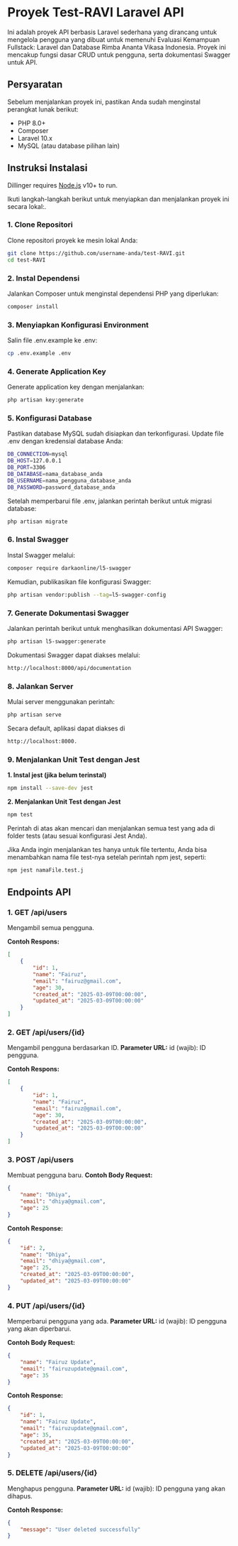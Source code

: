 # Proyek Test-RAVI Laravel API

Ini adalah proyek API berbasis Laravel sederhana yang dirancang untuk mengelola pengguna yang dibuat untuk memenuhi Evaluasi Kemampuan Fullstack: Laravel dan Database Rimba Ananta Vikasa Indonesia. Proyek ini mencakup fungsi dasar CRUD untuk pengguna, serta dokumentasi Swagger untuk API.

## Persyaratan
Sebelum menjalankan proyek ini, pastikan Anda sudah menginstal perangkat lunak berikut:
- PHP 8.0+
- Composer
- Laravel 10.x
- MySQL (atau database pilihan lain)

## Instruksi Instalasi

Dillinger requires [Node.js](https://nodejs.org/) v10+ to run.

Ikuti langkah-langkah berikut untuk menyiapkan dan menjalankan proyek ini secara lokal:.

### 1. Clone Repositori
Clone repositori proyek ke mesin lokal Anda:
```sh
git clone https://github.com/username-anda/test-RAVI.git
cd test-RAVI
```
### 2. Instal Dependensi
Jalankan Composer untuk menginstal dependensi PHP yang diperlukan:
```sh
composer install
```
### 3. Menyiapkan Konfigurasi Environment
Salin file .env.example ke .env:
```sh
cp .env.example .env
```
### 4. Generate Application Key
Generate application key dengan menjalankan:
```sh
php artisan key:generate
```
### 5. Konfigurasi Database
Pastikan database MySQL sudah disiapkan dan terkonfigurasi. Update file .env dengan kredensial database Anda:
```sh
DB_CONNECTION=mysql
DB_HOST=127.0.0.1
DB_PORT=3306
DB_DATABASE=nama_database_anda
DB_USERNAME=nama_pengguna_database_anda
DB_PASSWORD=password_database_anda
```
Setelah memperbarui file .env, jalankan perintah berikut untuk migrasi database:
```sh
php artisan migrate
```
### 6. Instal Swagger
Instal Swagger melalui:
```sh
composer require darkaonline/l5-swagger
```
Kemudian, publikasikan file konfigurasi Swagger:
```sh
php artisan vendor:publish --tag=l5-swagger-config
```
### 7. Generate Dokumentasi Swagger
Jalankan perintah berikut untuk menghasilkan dokumentasi API Swagger:
```sh
php artisan l5-swagger:generate
```
Dokumentasi Swagger dapat diakses melalui:
```sh
http://localhost:8000/api/documentation
```
### 8. Jalankan Server
Mulai server menggunakan perintah:
```sh
php artisan serve
```
Secara default, aplikasi dapat diakses di 
```sh
http://localhost:8000.
```
### 9. Menjalankan Unit Test dengan Jest
**1. Instal jest (jika belum terinstal)**
```sh
npm install --save-dev jest
```
**2. Menjalankan Unit Test dengan Jest**
```sh
npm test
```
Perintah di atas akan mencari dan menjalankan semua test yang ada di folder tests (atau sesuai konfigurasi Jest Anda).

Jika Anda ingin menjalankan tes hanya untuk file tertentu, Anda bisa menambahkan nama file test-nya setelah perintah npm jest, seperti:
```sh
npm jest namaFile.test.j
```

## Endpoints API

### 1. GET /api/users
Mengambil semua pengguna.

**Contoh Respons:**
```json
[
    {
        "id": 1,
        "name": "Fairuz",
        "email": "fairuz@gmail.com",
        "age": 30,
        "created_at": "2025-03-09T00:00:00",
        "updated_at": "2025-03-09T00:00:00"
    }
]
```
### 2. GET /api/users/{id}
Mengambil pengguna berdasarkan ID.
**Parameter URL:**
id (wajib): ID pengguna.

**Contoh Respons:**
```json
[
    {
        "id": 1,
        "name": "Fairuz",
        "email": "fairuz@gmail.com",
        "age": 30,
        "created_at": "2025-03-09T00:00:00",
        "updated_at": "2025-03-09T00:00:00"
    }
]
```
### 3. POST /api/users
Membuat pengguna baru.
**Contoh Body Request:**
```json
{
    "name": "Dhiya",
    "email": "dhiya@gmail.com",
    "age": 25
}
```
**Contoh Response:**
```json
{
    "id": 2,
    "name": "Dhiya",
    "email": "dhiya@gmail.com",
    "age": 25,
    "created_at": "2025-03-09T00:00:00",
    "updated_at": "2025-03-09T00:00:00"
}

```
### 4. PUT /api/users/{id}
Memperbarui pengguna yang ada.
**Parameter URL:**
id (wajib): ID pengguna yang akan diperbarui.

**Contoh Body Request:**
```json
{
    "name": "Fairuz Update",
    "email": "fairuzupdate@gmail.com",
    "age": 35
}

```
**Contoh Response:**
```json
{
    "id": 1,
    "name": "Fairuz Update",
    "email": "fairuzupdate@gmail.com",
    "age": 35,
    "created_at": "2025-03-09T00:00:00",
    "updated_at": "2025-03-09T00:00:00"
}

```
### 5. DELETE /api/users/{id}
Menghapus pengguna.
**Parameter URL:**
id (wajib): ID pengguna yang akan dihapus.

**Contoh Response:**
```json
{
    "message": "User deleted successfully"
}

```